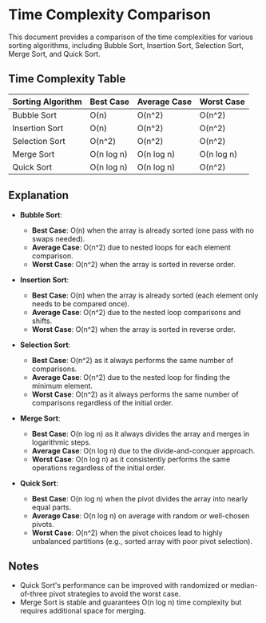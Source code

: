 # Time Complexity Comparison

This document provides a comparison of the time complexities for various sorting algorithms, including Bubble Sort, Insertion Sort, Selection Sort, Merge Sort, and Quick Sort.

## Time Complexity Table

| Sorting Algorithm | Best Case       | Average Case     | Worst Case       |
|--------------------|------------------|------------------|------------------|
| Bubble Sort        | O(n)             | O(n^2)           | O(n^2)           |
| Insertion Sort     | O(n)             | O(n^2)           | O(n^2)           |
| Selection Sort     | O(n^2)           | O(n^2)           | O(n^2)           |
| Merge Sort         | O(n log n)       | O(n log n)       | O(n log n)       |
| Quick Sort         | O(n log n)       | O(n log n)       | O(n^2)           |

## Explanation

- **Bubble Sort**:
  - **Best Case**: O(n) when the array is already sorted (one pass with no swaps needed).
  - **Average Case**: O(n^2) due to nested loops for each element comparison.
  - **Worst Case**: O(n^2) when the array is sorted in reverse order.

- **Insertion Sort**:
  - **Best Case**: O(n) when the array is already sorted (each element only needs to be compared once).
  - **Average Case**: O(n^2) due to the nested loop comparisons and shifts.
  - **Worst Case**: O(n^2) when the array is sorted in reverse order.

- **Selection Sort**:
  - **Best Case**: O(n^2) as it always performs the same number of comparisons.
  - **Average Case**: O(n^2) due to the nested loop for finding the minimum element.
  - **Worst Case**: O(n^2) as it always performs the same number of comparisons regardless of the initial order.

- **Merge Sort**:
  - **Best Case**: O(n log n) as it always divides the array and merges in logarithmic steps.
  - **Average Case**: O(n log n) due to the divide-and-conquer approach.
  - **Worst Case**: O(n log n) as it consistently performs the same operations regardless of the initial order.

- **Quick Sort**:
  - **Best Case**: O(n log n) when the pivot divides the array into nearly equal parts.
  - **Average Case**: O(n log n) on average with random or well-chosen pivots.
  - **Worst Case**: O(n^2) when the pivot choices lead to highly unbalanced partitions (e.g., sorted array with poor pivot selection).

## Notes

- Quick Sort's performance can be improved with randomized or median-of-three pivot strategies to avoid the worst case.
- Merge Sort is stable and guarantees O(n log n) time complexity but requires additional space for merging.